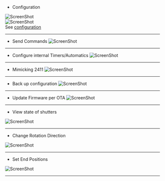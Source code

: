 * Configuration

![ScreenShot](img/tfmcu_settings_net.png)
<br>
![ScreenShot](img/tfmcu_settings_misc.png)
<br>
See [configuration](mcu_config.md)
<hr>

* Send Commands
![ScreenShot](img/tfmcu_cmd.png)
<hr>

* Configure internal Timers/Automatics
![ScreenShot](img/tfmcu_auto.png)
<hr>

* Mimicking 2411 
![ScreenShot](img/tfmcu_wapp_2411.png)
<hr>

* Back up configuration
![ScreenShot](img/tfmcu_backup.png)
<hr>

* Update Firmware per OTA
![ScreenShot](img/tfmcu_fw.png)
<hr>

* View state of shutters

![ScreenShot](img/tfmcu_pos.png)
<hr>

* Change Rotation Direction

![ScreenShot](img/rot_dir.png)
<hr>

* Set End Positions

![ScreenShot](img/end_pos.png)
<hr>